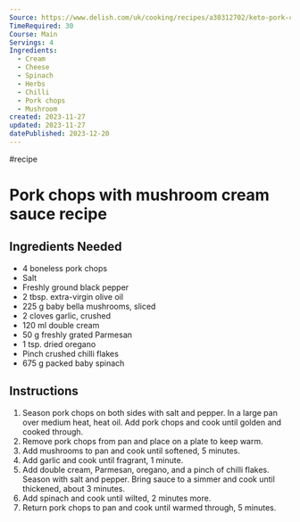 ```yaml
---
Source: https://www.delish.com/uk/cooking/recipes/a30312702/keto-pork-chops-recipe/
TimeRequired: 30
Course: Main
Servings: 4
Ingredients:
  - Cream
  - Cheese
  - Spinach
  - Herbs
  - Chilli
  - Pork chops
  - Mushroom
created: 2023-11-27
updated: 2023-11-27
datePublished: 2023-12-20
---
```

#recipe
# Pork chops with mushroom cream sauce recipe

## Ingredients Needed
- 4 boneless pork chops
- Salt
- Freshly ground black pepper
- 2 tbsp. extra-virgin olive oil
- 225 g baby bella mushrooms, sliced
- 2 cloves garlic, crushed
- 120 ml double cream
- 50 g freshly grated Parmesan
- 1 tsp. dried oregano
- Pinch crushed chilli flakes
- 675 g packed baby spinach
  
## Instructions
1. Season pork chops on both sides with salt and pepper. In a large pan over medium heat, heat oil. Add pork chops and cook until golden and cooked through. 
2. Remove pork chops from pan and place on a plate to keep warm.
3. Add mushrooms to pan and cook until softened, 5 minutes.
4. Add garlic and cook until fragrant, 1 minute.
5. Add double cream, Parmesan, oregano, and a pinch of chilli flakes. Season with salt and pepper. Bring sauce to a simmer and cook until thickened, about 3 minutes. 
6. Add spinach and cook until wilted, 2 minutes more.
7. Return pork chops to pan and cook until warmed through, 5 minutes.
